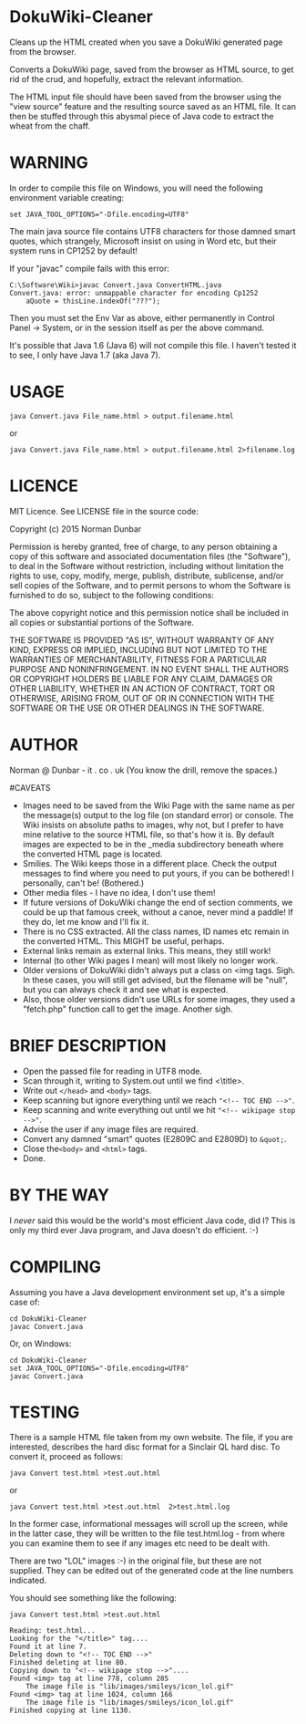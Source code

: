 # DokuWiki-Cleaner

Cleans up the HTML created when you save a DokuWiki generated page from the browser.

Converts a DokuWiki page, saved from the browser as HTML source, to get rid of the crud, and hopefully, extract the relevant information. 

The HTML input file should have been saved from the browser using the "view source" feature and the resulting source saved as an HTML file. It can then be stuffed through this abysmal piece of Java code to extract the wheat from the chaff. 


# WARNING

In order to compile this file on Windows, you will need the following environment variable creating:

	set JAVA_TOOL_OPTIONS="-Dfile.encoding=UTF8"

The main java source file contains UTF8 characters for those damned smart quotes, which strangely, Microsoft insist on using in Word etc, but their system runs in CP1252 by default!

If your "javac" compile fails with this error:

	C:\Software\Wiki>javac Convert.java ConvertHTML.java
	Convert.java: error: unmappable character for encoding Cp1252
		aQuote = thisLine.indexOf("???");

Then you must set the Env Var as above, either permanently in Control Panel -> System, or in the session itself as per the above command.

It's possible that Java 1.6 (Java 6) will not compile this file. I haven't tested it to see, I only have Java 1.7 (aka Java 7).


# USAGE

	java Convert.java File_name.html > output.filename.html
or

	java Convert.java File_name.html > output.filename.html 2>filename.log


# LICENCE

MIT Licence. See LICENSE file in the source code:

Copyright (c) 2015 Norman Dunbar

Permission is hereby granted, free of charge, to any person obtaining a copy
of this software and associated documentation files (the "Software"), to deal
in the Software without restriction, including without limitation the rights
to use, copy, modify, merge, publish, distribute, sublicense, and/or sell
copies of the Software, and to permit persons to whom the Software is
furnished to do so, subject to the following conditions:

The above copyright notice and this permission notice shall be included in all
copies or substantial portions of the Software.

THE SOFTWARE IS PROVIDED "AS IS", WITHOUT WARRANTY OF ANY KIND, EXPRESS OR
IMPLIED, INCLUDING BUT NOT LIMITED TO THE WARRANTIES OF MERCHANTABILITY,
FITNESS FOR A PARTICULAR PURPOSE AND NONINFRINGEMENT. IN NO EVENT SHALL THE
AUTHORS OR COPYRIGHT HOLDERS BE LIABLE FOR ANY CLAIM, DAMAGES OR OTHER
LIABILITY, WHETHER IN AN ACTION OF CONTRACT, TORT OR OTHERWISE, ARISING FROM,
OUT OF OR IN CONNECTION WITH THE SOFTWARE OR THE USE OR OTHER DEALINGS IN THE
SOFTWARE.



# AUTHOR

Norman @ Dunbar - it . co . uk  (You know the drill, remove the spaces.)


#CAVEATS

- Images need to be saved from the Wiki Page with the same name as per the message(s) output to the log file (on standard error) or console. The Wiki insists on absolute paths to images, why not, but I prefer to have mine relative to the source HTML file, so that's how it is. By default images are expected to be in the _media subdirectory beneath where the converted HTML page is located.
- Smilies. The Wiki keeps those in a different place. Check the output messages to find where you need to put yours, if you can be bothered! I personally, can't be! (Bothered.)
- Other media files - I have no idea, I don't use them!
- If future versions of DokuWiki change the end of section comments, we could be up that famous creek, without a canoe, never mind a paddle! If they do, let me know and I'll fix it.
- There is no CSS extracted. All the class names, ID names etc remain in the converted HTML. This MIGHT be useful, perhaps.
- External links remain as external links. This means, they still work!
- Internal (to other Wiki pages I mean) will most likely no longer work.
- Older versions of DokuWiki didn't always put a class on <img tags. Sigh. In these cases, you will still get advised, but the filename will be "null", but you can always check it and see what is expected.  
- Also, those older versions didn't use URLs for some images, they used a "fetch.php" function call to get the image. Another sigh.



# BRIEF DESCRIPTION

- Open the passed file for reading in UTF8 mode.
- Scan through it, writing to System.out until we find <\title>.
- Write out ```</head>``` and ```<body>``` tags.
- Keep scanning but ignore everything until we reach ```"<!-- TOC END -->"```.
- Keep scanning and write everything out until we hit ```"<!-- wikipage stop -->"```.
- Advise the user if any image files are required.
- Convert any damned "smart" quotes (E2809C and E2809D) to ```&quot;```.
- Close the```<body>``` and ```<html>``` tags.
- Done.



# BY THE WAY

I *never* said this would be the world's most efficient Java code, did I?
This is only my third ever Java program, and Java doesn't do efficient. :-)


# COMPILING

Assuming you have a Java development environment set up, it's a simple case of:

	cd DokuWiki-Cleaner
	javac Convert.java

Or, on Windows:

	cd DokuWiki-Cleaner
	set JAVA_TOOL_OPTIONS="-Dfile.encoding=UTF8"
	javac Convert.java


# TESTING

There is a sample HTML file taken from my own website. The file, if you are interested, describes the hard disc format for a Sinclair QL hard disc. To convert it, proceed as follows:

	java Convert test.html >test.out.html 

or

	java Convert test.html >test.out.html  2>test.html.log

In the former case, informational messages will scroll up the screen, while in the latter case, they will be written to the file test.html.log - from where you can examine them to see if any images etc need to be dealt with.

There are two "LOL" images :-) in the original file, but these are not supplied. They can be edited out of the generated code at the line numbers indicated.

You should see something like the following:

	java Convert test.html >test.out.html

	Reading: test.html...
	Looking for the "</title>" tag....
	Found it at line 7.
	Deleting down to "<!-- TOC END -->"
	Finished deleting at line 80.
	Copying down to "<!-- wikipage stop -->"....
	Found <img> tag at line 778, column 285
		The image file is "lib/images/smileys/icon_lol.gif"
	Found <img> tag at line 1024, column 166
		The image file is "lib/images/smileys/icon_lol.gif"
	Finished copying at line 1130.

